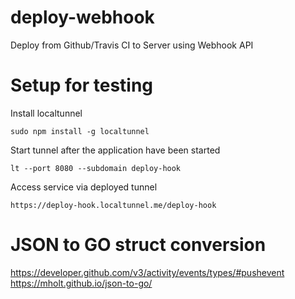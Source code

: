 # deploy-webhook
Deploy from Github/Travis CI to Server using Webhook API

# Setup for testing 

Install localtunnel

```
sudo npm install -g localtunnel
```

Start tunnel after the application have been started 
```
lt --port 8080 --subdomain deploy-hook
```

Access service via deployed tunnel

```
https://deploy-hook.localtunnel.me/deploy-hook
```

# JSON to GO struct conversion
https://developer.github.com/v3/activity/events/types/#pushevent
https://mholt.github.io/json-to-go/
